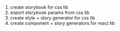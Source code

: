 1. create storybook for css lib
2. export storybook params from css lib
3. create style + story generator for css lib
4. create component + story generators for react lib
